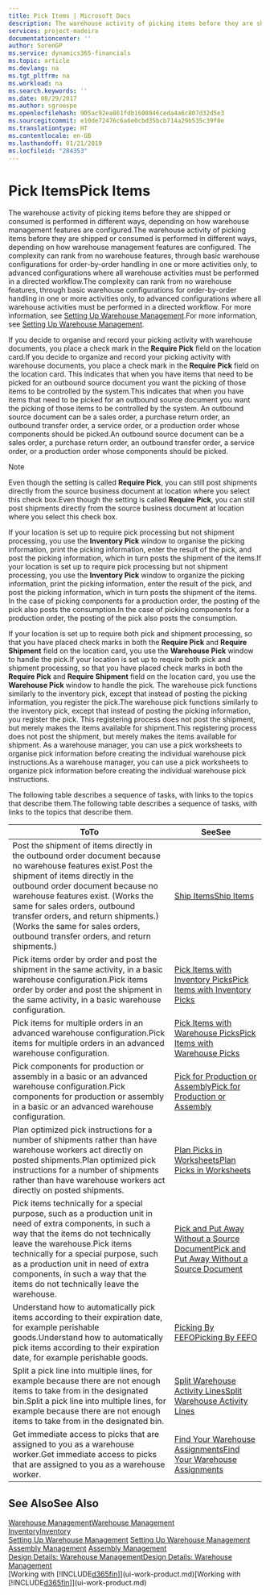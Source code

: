 ```yaml
---
title: Pick Items | Microsoft Docs
description: The warehouse activity of picking items before they are shipped or consumed is performed in different ways, depending on how warehouse management features are configured. The [setup](../configure-warehouse-processes.md) complexity can rank from no warehouse features, through basic warehouse configurations for order-by-order handling in one or more activities only, to advanced configurations where all warehouse activities must be performed in a directed workflow.
services: project-madeira
documentationcenter: ''
author: SorenGP
ms.service: dynamics365-financials
ms.topic: article
ms.devlang: na
ms.tgt_pltfrm: na
ms.workload: na
ms.search.keywords: ''
ms.date: 08/29/2017
ms.author: sgroespe
ms.openlocfilehash: 905ac92ea861fdb1608846ceda4a6c807d32d5e3
ms.sourcegitcommit: e10de72476c6a6e0cbd35bcb714a29b535c39f0e
ms.translationtype: HT
ms.contentlocale: en-GB
ms.lasthandoff: 01/21/2019
ms.locfileid: "284353"
---
```

# <a name="pick-items"></a><span data-ttu-id="81f01-104">Pick Items</span><span class="sxs-lookup"><span data-stu-id="81f01-104">Pick Items</span></span>
<span data-ttu-id="81f01-105">The warehouse activity of picking items before they are shipped or consumed is performed in different ways, depending on how warehouse management features are configured.</span><span class="sxs-lookup"><span data-stu-id="81f01-105">The warehouse activity of picking items before they are shipped or consumed is performed in different ways, depending on how warehouse management features are configured.</span></span> <span data-ttu-id="81f01-106">The complexity can rank from no warehouse features, through basic warehouse configurations for order-by-order handling in one or more activities only, to advanced configurations where all warehouse activities must be performed in a directed workflow.</span><span class="sxs-lookup"><span data-stu-id="81f01-106">The complexity can rank from no warehouse features, through basic warehouse configurations for order-by-order handling in one or more activities only, to advanced configurations where all warehouse activities must be performed in a directed workflow.</span></span> <span data-ttu-id="81f01-107">For more information, see [Setting Up Warehouse Management](warehouse-setup-warehouse.md).</span><span class="sxs-lookup"><span data-stu-id="81f01-107">For more information, see [Setting Up Warehouse Management](warehouse-setup-warehouse.md).</span></span>

<span data-ttu-id="81f01-108">If you decide to organise and record your picking activity with warehouse documents, you place a check mark in the **Require Pick** field on the location card.</span><span class="sxs-lookup"><span data-stu-id="81f01-108">If you decide to organize and record your picking activity with warehouse documents, you place a check mark in the **Require Pick** field on the location card.</span></span> <span data-ttu-id="81f01-109">This indicates that when you have items that need to be picked for an outbound source document you want the picking of those items to be controlled by the system.</span><span class="sxs-lookup"><span data-stu-id="81f01-109">This indicates that when you have items that need to be picked for an outbound source document you want the picking of those items to be controlled by the system.</span></span> <span data-ttu-id="81f01-110">An outbound source document can be a sales order, a purchase return order, an outbound transfer order, a service order, or a production order whose components should be picked.</span><span class="sxs-lookup"><span data-stu-id="81f01-110">An outbound source document can be a sales order, a purchase return order, an outbound transfer order, a service order, or a production order whose components should be picked.</span></span>

> [!NOTE]
> <span data-ttu-id="81f01-111">Even though the setting is called **Require Pick**, you can still post shipments directly from the source business document at location where you select this check box.</span><span class="sxs-lookup"><span data-stu-id="81f01-111">Even though the setting is called **Require Pick**, you can still post shipments directly from the source business document at location where you select this check box.</span></span>

<span data-ttu-id="81f01-112">If your location is set up to require pick processing but not shipment processing, you use the **Inventory Pick** window to organise the picking information, print the picking information, enter the result of the pick, and post the picking information, which in turn posts the shipment of the items.</span><span class="sxs-lookup"><span data-stu-id="81f01-112">If your location is set up to require pick processing but not shipment processing, you use the **Inventory Pick** window to organize the picking information, print the picking information, enter the result of the pick, and post the picking information, which in turn posts the shipment of the items.</span></span> <span data-ttu-id="81f01-113">In the case of picking components for a production order, the posting of the pick also posts the consumption.</span><span class="sxs-lookup"><span data-stu-id="81f01-113">In the case of picking components for a production order, the posting of the pick also posts the consumption.</span></span>

<span data-ttu-id="81f01-114">If your location is set up to require both pick and shipment processing, so that you have placed check marks in both the **Require Pick** and **Require Shipment** field on the location card, you use the **Warehouse Pick** window to handle the pick.</span><span class="sxs-lookup"><span data-stu-id="81f01-114">If your location is set up to require both pick and shipment processing, so that you have placed check marks in both the **Require Pick** and **Require Shipment** field on the location card, you use the **Warehouse Pick** window to handle the pick.</span></span> <span data-ttu-id="81f01-115">The warehouse pick functions similarly to the inventory pick, except that instead of posting the picking information, you register the pick.</span><span class="sxs-lookup"><span data-stu-id="81f01-115">The warehouse pick functions similarly to the inventory pick, except that instead of posting the picking information, you register the pick.</span></span> <span data-ttu-id="81f01-116">This registering process does not post the shipment, but merely makes the items available for shipment.</span><span class="sxs-lookup"><span data-stu-id="81f01-116">This registering process does not post the shipment, but merely makes the items available for shipment.</span></span> <span data-ttu-id="81f01-117">As a warehouse manager, you can use a pick worksheets to organise pick information before creating the individual warehouse pick instructions.</span><span class="sxs-lookup"><span data-stu-id="81f01-117">As a warehouse manager, you can use a pick worksheets to organize pick information before creating the individual warehouse pick instructions.</span></span>

<span data-ttu-id="81f01-118">The following table describes a sequence of tasks, with links to the topics that describe them.</span><span class="sxs-lookup"><span data-stu-id="81f01-118">The following table describes a sequence of tasks, with links to the topics that describe them.</span></span>   

|<span data-ttu-id="81f01-119">**To**</span><span class="sxs-lookup"><span data-stu-id="81f01-119">**To**</span></span>|<span data-ttu-id="81f01-120">**See**</span><span class="sxs-lookup"><span data-stu-id="81f01-120">**See**</span></span>|
|------------|-------------|  
|<span data-ttu-id="81f01-121">Post the shipment of items directly in the outbound order document because no warehouse features exist.</span><span class="sxs-lookup"><span data-stu-id="81f01-121">Post the shipment of items directly in the outbound order document because no warehouse features exist.</span></span> <span data-ttu-id="81f01-122">(Works the same for sales orders, outbound transfer orders, and return shipments.)</span><span class="sxs-lookup"><span data-stu-id="81f01-122">(Works the same for sales orders, outbound transfer orders, and return shipments.)</span></span>|[<span data-ttu-id="81f01-123">Ship Items</span><span class="sxs-lookup"><span data-stu-id="81f01-123">Ship Items</span></span>](warehouse-how-ship-items.md)|  
|<span data-ttu-id="81f01-124">Pick items order by order and post the shipment in the same activity, in a basic warehouse configuration.</span><span class="sxs-lookup"><span data-stu-id="81f01-124">Pick items order by order and post the shipment in the same activity, in a basic warehouse configuration.</span></span>|[<span data-ttu-id="81f01-125">Pick Items with Inventory Picks</span><span class="sxs-lookup"><span data-stu-id="81f01-125">Pick Items with Inventory Picks</span></span>](warehouse-how-to-pick-items-with-inventory-picks.md)|
|<span data-ttu-id="81f01-126">Pick items for multiple orders in an advanced warehouse configuration.</span><span class="sxs-lookup"><span data-stu-id="81f01-126">Pick items for multiple orders in an advanced warehouse configuration.</span></span>|[<span data-ttu-id="81f01-127">Pick Items with Warehouse Picks</span><span class="sxs-lookup"><span data-stu-id="81f01-127">Pick Items with Warehouse Picks</span></span>](warehouse-how-to-pick-items-for-warehouse-shipment.md)|  
|<span data-ttu-id="81f01-128">Pick components for production or assembly in a basic or an advanced warehouse configuration.</span><span class="sxs-lookup"><span data-stu-id="81f01-128">Pick components for production or assembly in a basic or an advanced warehouse configuration.</span></span>|[<span data-ttu-id="81f01-129">Pick for Production or Assembly</span><span class="sxs-lookup"><span data-stu-id="81f01-129">Pick for Production or Assembly</span></span>](warehouse-how-to-pick-for-production.md)|  
|<span data-ttu-id="81f01-130">Plan optimized pick instructions for a number of shipments rather than have warehouse workers act directly on posted shipments.</span><span class="sxs-lookup"><span data-stu-id="81f01-130">Plan optimized pick instructions for a number of shipments rather than have warehouse workers act directly on posted shipments.</span></span>|[<span data-ttu-id="81f01-131">Plan Picks in Worksheets</span><span class="sxs-lookup"><span data-stu-id="81f01-131">Plan Picks in Worksheets</span></span>](warehouse-how-to-plan-picks-in-worksheets.md)|  
|<span data-ttu-id="81f01-132">Pick items technically for a special purpose, such as a production unit in need of extra components, in such a way that the items do not technically leave the warehouse.</span><span class="sxs-lookup"><span data-stu-id="81f01-132">Pick items technically for a special purpose, such as a production unit in need of extra components, in such a way that the items do not technically leave the warehouse.</span></span>|[<span data-ttu-id="81f01-133">Pick and Put Away Without a Source Document</span><span class="sxs-lookup"><span data-stu-id="81f01-133">Pick and Put Away Without a Source Document</span></span>](warehouse-how-to-create-put-aways-from-internal-put-aways.md)|
|<span data-ttu-id="81f01-134">Understand how to automatically pick items according to their expiration date, for example perishable goods.</span><span class="sxs-lookup"><span data-stu-id="81f01-134">Understand how to automatically pick items according to their expiration date, for example perishable goods.</span></span>|[<span data-ttu-id="81f01-135">Picking By FEFO</span><span class="sxs-lookup"><span data-stu-id="81f01-135">Picking By FEFO</span></span>](warehouse-picking-by-fefo.md)|
|<span data-ttu-id="81f01-136">Split a pick line into multiple lines, for example because there are not enough items to take from in the designated bin.</span><span class="sxs-lookup"><span data-stu-id="81f01-136">Split a pick line into multiple lines, for example because there are not enough items to take from in the designated bin.</span></span>|[<span data-ttu-id="81f01-137">Split Warehouse Activity Lines</span><span class="sxs-lookup"><span data-stu-id="81f01-137">Split Warehouse Activity Lines</span></span>](warehouse-how-to-split-warehouse-activity-lines.md)|
|<span data-ttu-id="81f01-138">Get immediate access to picks that are assigned to you as a warehouse worker.</span><span class="sxs-lookup"><span data-stu-id="81f01-138">Get immediate access to picks that are assigned to you as a warehouse worker.</span></span>|[<span data-ttu-id="81f01-139">Find Your Warehouse Assignments</span><span class="sxs-lookup"><span data-stu-id="81f01-139">Find Your Warehouse Assignments</span></span>](warehouse-how-to-find-your-warehouse-assignments.md)|  

## <a name="see-also"></a><span data-ttu-id="81f01-140">See Also</span><span class="sxs-lookup"><span data-stu-id="81f01-140">See Also</span></span>  
[<span data-ttu-id="81f01-141">Warehouse Management</span><span class="sxs-lookup"><span data-stu-id="81f01-141">Warehouse Management</span></span>](warehouse-manage-warehouse.md)  
[<span data-ttu-id="81f01-142">Inventory</span><span class="sxs-lookup"><span data-stu-id="81f01-142">Inventory</span></span>](inventory-manage-inventory.md)  
<span data-ttu-id="81f01-143">[Setting Up Warehouse Management](warehouse-setup-warehouse.md)   </span><span class="sxs-lookup"><span data-stu-id="81f01-143">[Setting Up Warehouse Management](warehouse-setup-warehouse.md)   </span></span>  
<span data-ttu-id="81f01-144">[Assembly Management](assembly-assemble-items.md)  </span><span class="sxs-lookup"><span data-stu-id="81f01-144">[Assembly Management](assembly-assemble-items.md)  </span></span>  
[<span data-ttu-id="81f01-145">Design Details: Warehouse Management</span><span class="sxs-lookup"><span data-stu-id="81f01-145">Design Details: Warehouse Management</span></span>](design-details-warehouse-management.md)  
<span data-ttu-id="81f01-146">[Working with [!INCLUDE[d365fin](includes/d365fin_md.md)]](ui-work-product.md)</span><span class="sxs-lookup"><span data-stu-id="81f01-146">[Working with [!INCLUDE[d365fin](includes/d365fin_md.md)]](ui-work-product.md)</span></span>
